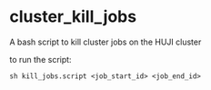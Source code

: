 # cluster_kill_jobs
A bash script to kill cluster jobs on the HUJI cluster

to run the script:

    sh kill_jobs.script <job_start_id> <job_end_id>
